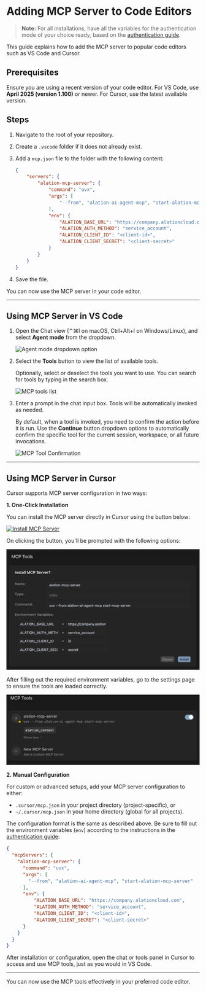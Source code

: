 # Adding MCP Server to Code Editors

> **Note:** For all installations, have all the variables for the authentication mode of your choice ready, based on the [authentication guide](../authentication.md).

This guide explains how to add the MCP server to popular code editors such as VS Code and Cursor.

## Prerequisites

Ensure you are using a recent version of your code editor. For VS Code, use **April 2025 (version 1.100)** or newer. For Cursor, use the latest available version.

## Steps

1. Navigate to the root of your repository.
2. Create a `.vscode` folder if it does not already exist.
3. Add a `mcp.json` file to the folder with the following content:

    ```json
    {
        "servers": {
            "alation-mcp-server": {
                "command": "uvx",
                "args": [
                    "--from", "alation-ai-agent-mcp", "start-alation-mcp-server"
                ],
                "env": {
                    "ALATION_BASE_URL": "https://company.alationcloud.com",
                    "ALATION_AUTH_METHOD": "service_account",
                    "ALATION_CLIENT_ID": "<client-id>",
                    "ALATION_CLIENT_SECRET": "<client-secret>"
                }
            }
        }
    }
    ```

4. Save the file.

You can now use the MCP server in your code editor.

---

## Using MCP Server in VS Code

1. Open the Chat view (⌃⌘I on macOS, Ctrl+Alt+I on Windows/Linux), and select **Agent mode** from the dropdown.

    ![Agent mode dropdown option](https://code.visualstudio.com/assets/docs/copilot/chat/mcp-servers/chat-mode-agent.png)

2. Select the **Tools** button to view the list of available tools.

    Optionally, select or deselect the tools you want to use. You can search for tools by typing in the search box.

    ![MCP tools list](https://code.visualstudio.com/assets/docs/copilot/chat/mcp-servers/agent-mode-select-tools.png)

3. Enter a prompt in the chat input box. Tools will be automatically invoked as needed.

    By default, when a tool is invoked, you need to confirm the action before it is run. Use the **Continue** button dropdown options to automatically confirm the specific tool for the current session, workspace, or all future invocations.

    ![MCP Tool Confirmation](https://code.visualstudio.com/assets/docs/copilot/chat/mcp-servers/mcp-tool-confirmation.png)

---

## Using MCP Server in Cursor

Cursor supports MCP server configuration in two ways:

**1. One-Click Installation**

You can install the MCP server directly in Cursor using the button below:

[![Install MCP Server](https://cursor.com/deeplink/mcp-install-dark.svg)](https://cursor.com/install-mcp?name=alation-mcp-server&config=eyJjb21tYW5kIjoidXZ4IC0tZnJvbSBhbGF0aW9uLWFpLWFnZW50LW1jcCBzdGFydC1tY3Atc2VydmVyIiwiZW52Ijp7IkFMQVRJT05fQkFTRV9VUkwiOiJodHRwczovL2NvbXBhbnkuYWxhdGlvbmNsb3VkLmNvbSIsIkFMQVRJT05fQVVUSF9NRVRIT0QiOiJzZXJ2aWNlX2FjY291bnQiLCJBTEFUSU9OX0NMSUVOVF9JRCI6ImlkIiwiQUxBVElPTl9DTElFTlRfU0VDUkVUIjoic2VjcmV0In19)

On clicking the button, you'll be prompted with the following options:

![Cursor one-click install](./images/cursor-one-click-install.png)

After filling out the required environment variables, go to the settings page to ensure the tools are loaded correctly.

![Cursor mcp tools setting page](./images/cursor-mcp-tools-page.png)

**2. Manual Configuration**

For custom or advanced setups, add your MCP server configuration to either:

- `.cursor/mcp.json` in your project directory (project-specific), or
- `~/.cursor/mcp.json` in your home directory (global for all projects).

The configuration format is the same as described above. Be sure to fill out the environment variables (`env`) according to the instructions in the [authentication guide](../authentication.md):

```json
{
  "mcpServers": {
    "alation-mcp-server": {
      "command": "uvx",
      "args": [
        "--from", "alation-ai-agent-mcp", "start-alation-mcp-server"
      ],
      "env": {
          "ALATION_BASE_URL": "https://company.alationcloud.com",
          "ALATION_AUTH_METHOD": "service_account",
          "ALATION_CLIENT_ID": "<client-id>",
          "ALATION_CLIENT_SECRET": "<client-secret>"
      }
    }
  }
}
```

After installation or configuration, open the chat or tools panel in Cursor to access and use MCP tools, just as you would in VS Code.

---

You can now use the MCP tools effectively in your preferred code editor.
